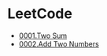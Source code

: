 # LeetCode


* [0001.Two Sum](/docs/leetcodetcode/0001.%20Two%20Sum.md)
* [0002.Add Two Numbers](/docs/leetcodetcode/0002.%20Add%20Two%20Numbers.md)
